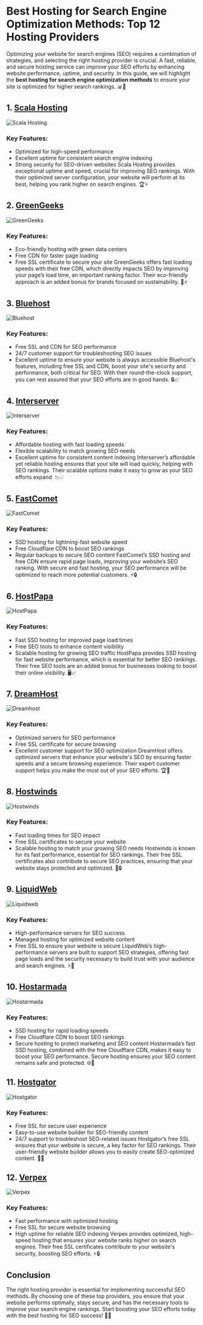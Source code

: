 # Best Hosting for Search Engine Optimization Methods: Top 12 Hosting Providers

Optimizing your website for search engines (SEO) requires a combination of strategies, and selecting the right hosting provider is crucial. A fast, reliable, and secure hosting service can improve your SEO efforts by enhancing website performance, uptime, and security. In this guide, we will highlight the **best hosting for search engine optimization methods** to ensure your site is optimized for higher search rankings. 📊🚀

## 1. [Scala Hosting](https://snipitx.com/scala-jy)
![Scala Hosting](https://i.imgur.com/uJ5JIK3.png "Scala Web Hosting")
### Key Features:
- Optimized for high-speed performance
- Excellent uptime for consistent search engine indexing
- Strong security for SEO-driven websites
Scala Hosting provides exceptional uptime and speed, crucial for improving SEO rankings. With their optimized server configuration, your website will perform at its best, helping you rank higher on search engines. 🏆⚡

## 2. [GreenGeeks](https://snipitx.com/greengeeks-jy)
![GreenGeeks](https://i.imgur.com/eEwuntu.jpg "GreenGeeks Hosting")
### Key Features:
- Eco-friendly hosting with green data centers
- Free CDN for faster page loading
- Free SSL certificate to secure your site
GreenGeeks offers fast loading speeds with their free CDN, which directly impacts SEO by improving your page’s load time, an important ranking factor. Their eco-friendly approach is an added bonus for brands focused on sustainability. 🌱⚡

## 3. [Bluehost](https://snipitx.com/bluehost-jy)
![Bluehost](https://i.imgur.com/PasFF9E.jpeg "Bluehost Hosting")
### Key Features:
- Free SSL and CDN for SEO performance
- 24/7 customer support for troubleshooting SEO issues
- Excellent uptime to ensure your website is always accessible
Bluehost's features, including free SSL and CDN, boost your site's security and performance, both critical for SEO. With their round-the-clock support, you can rest assured that your SEO efforts are in good hands. 🔒📈

## 4. [Interserver](https://snipitx.com/interserver-jy)
![Interserver](https://i.imgur.com/OM5dOEW.jpeg "Interserver Hosting")
### Key Features:
- Affordable hosting with fast loading speeds
- Flexible scalability to match growing SEO needs
- Excellent uptime for consistent content indexing
Interserver’s affordable yet reliable hosting ensures that your site will load quickly, helping with SEO rankings. Their scalable options make it easy to grow as your SEO efforts expand. 📉💡

## 5. [FastComet](https://snipitx.com/fastcomet-jy)
![FastComet](https://i.imgur.com/7qgXuWp.png "FastComet Hosting")
### Key Features:
- SSD hosting for lightning-fast website speed
- Free Cloudflare CDN to boost SEO rankings
- Regular backups to secure SEO content
FastComet’s SSD hosting and free CDN ensure rapid page loads, improving your website’s SEO ranking. With secure and fast hosting, your SEO performance will be optimized to reach more potential customers. ⚡🔒

## 6. [HostPapa](https://snipitx.com/hostpapa-jy)
![HostPapa](https://i.imgur.com/ouDTkvl.jpeg "HostPapa Hosting")
### Key Features:
- Fast SSD hosting for improved page load times
- Free SEO tools to enhance content visibility
- Scalable hosting for growing SEO traffic
HostPapa provides SSD hosting for fast website performance, which is essential for better SEO rankings. Their free SEO tools are an added bonus for businesses looking to boost their online visibility. 🖥️📈

## 7. [DreamHost](https://snipitx.com/dreamhost-jy)
![Dreamhost](https://i.imgur.com/rXIg8ip.jpeg "Dreamhost Hosting")
### Key Features:
- Optimized servers for SEO performance
- Free SSL certificate for secure browsing
- Excellent customer support for SEO optimization
DreamHost offers optimized servers that enhance your website's SEO by ensuring faster speeds and a secure browsing experience. Their expert customer support helps you make the most out of your SEO efforts. 🏆🔐

## 8. [Hostwinds](https://snipitx.com/hostwinds-jy)
![Hostwinds](https://i.imgur.com/53aSNXx.jpeg "Hostwinds Hosting")
### Key Features:
- Fast loading times for SEO impact
- Free SSL certificates to secure your website
- Scalable hosting to match your growing SEO needs
Hostwinds is known for its fast performance, essential for SEO rankings. Their free SSL certificates also contribute to secure SEO practices, ensuring that your website stays protected and optimized. 🚀🔒

## 9. [LiquidWeb](https://snipitx.com/liquidweb-jy)
![Liquidweb](https://i.imgur.com/4IvT9SC.jpeg "Liquidweb Hosting")
### Key Features:
- High-performance servers for SEO success
- Managed hosting for optimized website content
- Free SSL to ensure your website is secure
LiquidWeb’s high-performance servers are built to support SEO strategies, offering fast page loads and the security necessary to build trust with your audience and search engines. ⚡🔐

## 10. [Hostarmada](https://snipitx.com/hostarmada-jy)
![Hostarmada](https://i.imgur.com/KFbdf3o.jpeg "Hostarmada Hosting")
### Key Features:
- SSD hosting for rapid loading speeds
- Free Cloudflare CDN to boost SEO rankings
- Secure hosting to protect marketing and SEO content
Hostarmada’s fast SSD hosting, combined with the free Cloudflare CDN, makes it easy to boost your SEO performance. Secure hosting ensures your SEO content remains safe and protected. 🌐🔐

## 11. [Hostgator](https://snipitx.com/hostgator-jy)
![Hostgator](https://i.imgur.com/BcVkH57.jpeg "Hostgator Hosting")
### Key Features:
- Free SSL for secure user experience
- Easy-to-use website builder for SEO-friendly content
- 24/7 support to troubleshoot SEO-related issues
Hostgator’s free SSL ensures that your website is secure, a key factor for SEO rankings. Their user-friendly website builder allows you to easily create SEO-optimized content. 🔧🌐

## 12. [Verpex](https://snipitx.com/verpex-jy)
![Verpex](https://i.imgur.com/6x5LhiS.jpeg "Verpex Hosting")
### Key Features:
- Fast performance with optimized hosting
- Free SSL for secure website browsing
- High uptime for reliable SEO indexing
Verpex provides optimized, high-speed hosting that ensures your website ranks higher on search engines. Their free SSL certificates contribute to your website's security, boosting SEO efforts. ⚡🔒

## Conclusion
The right hosting provider is essential for implementing successful SEO methods. By choosing one of these top providers, you ensure that your website performs optimally, stays secure, and has the necessary tools to improve your search engine rankings. Start boosting your SEO efforts today with the best hosting for SEO success! 🚀💡
